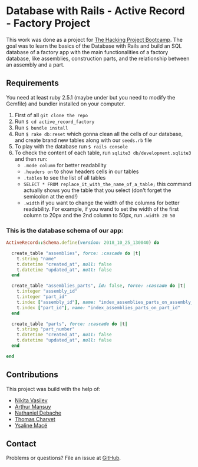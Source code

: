 # Database with Rails - Active Record - Factory Project

This work was done as a project for [The Hacking Project Bootcamp](https://www.thehackingproject.org/).
The goal was to learn the basics of the Database with Rails and build an SQL database of a factory app with the main functionalities of a factory database, like assemblies, construction parts, and the relationship between an assembly and a part.

## Requirements

You need at least ruby 2.5.1 (maybe under but you need to modify the Gemfile) and bundler installed on your computer.

1. First of all `git clone the repo`
2. Run `$ cd active_record_factory`
3. Run `$ bundle install`
4. Run `$ rake db:reset` which gonna clean all the cells of our database, and create brand new tables along with our `seeds.rb` file
5. To play with the database run `$ rails console`
6. To check the content of each table, run `sqlite3 db/development.sqlite3` and then run:
	* `.mode column` for better readability
	* `.headers on` to show headers cells in our tables
	* `.tables` to see the list of all tables
	* `SELECT * FROM replace_it_with_the_name_of_a_table;` this command actually shows you the table that you select (don't forget the semicolon at the end!)
	* `.width` if you want to change the width of the columns for better readability. For example, if you wand to set the width of the first column to 20px and the 2nd column to 50px, run `.width 20 50`

### This is the database schema of our app:

```ruby
ActiveRecord::Schema.define(version: 2018_10_25_130040) do

  create_table "assemblies", force: :cascade do |t|
    t.string "name"
    t.datetime "created_at", null: false
    t.datetime "updated_at", null: false
  end

  create_table "assemblies_parts", id: false, force: :cascade do |t|
    t.integer "assembly_id"
    t.integer "part_id"
    t.index ["assembly_id"], name: "index_assemblies_parts_on_assembly_id"
    t.index ["part_id"], name: "index_assemblies_parts_on_part_id"
  end

  create_table "parts", force: :cascade do |t|
    t.string "part_number"
    t.datetime "created_at", null: false
    t.datetime "updated_at", null: false
  end

end
``` 

## Contributions

This project was build with the help of:
* [Nikita Vasilev](https://github.com/nikitavasilev)
* [Arthur Mansuy](https://github.com/tutus06)
* [Nathaniel Debache](https://github.com/Natdenice)
* [Thomas Charvet](https://github.com/TomacTh)
* [Ysaline Macé](https://github.com/Ysalien)

## Contact

Problems or questions? File an issue at [GitHub](https://github.com/THP-nice/active_record_factory/issues).